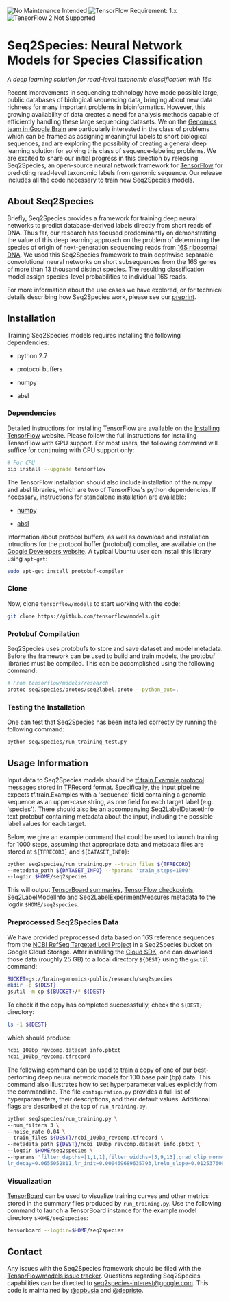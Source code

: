 ![No Maintenance Intended](https://img.shields.io/badge/No%20Maintenance%20Intended-%E2%9C%95-red.svg)
![TensorFlow Requirement: 1.x](https://img.shields.io/badge/TensorFlow%20Requirement-1.x-brightgreen)
![TensorFlow 2 Not Supported](https://img.shields.io/badge/TensorFlow%202%20Not%20Supported-%E2%9C%95-red.svg)

# Seq2Species: Neural Network Models for Species Classification

*A deep learning solution for read-level taxonomic classification with 16s.*

Recent improvements in sequencing technology have made possible large, public
databases of biological sequencing data, bringing about new data richness for
many important problems in bioinformatics. However, this growing availability of
data creates a need for analysis methods capable of efficiently handling these
large sequencing datasets. We on the [Genomics team in Google
Brain](https://ai.google/research/teams/brain/healthcare-biosciences) are
particularly interested in the class of problems which can be framed as
assigning meaningful labels to short biological sequences, and are exploring the
possiblity of creating a general deep learning solution for solving this class
of sequence-labeling problems. We are excited to share our initial progress in
this direction by releasing Seq2Species, an open-source neural network framework
for [TensorFlow](https://www.tensorflow.org/) for predicting read-level
taxonomic labels from genomic sequence. Our release includes all the code
necessary to train new Seq2Species models.

## About Seq2Species

Briefly, Seq2Species provides a framework for training deep neural networks to
predict database-derived labels directly from short reads of DNA. Thus far, our
research has focused predominantly on demonstrating the value of this deep
learning approach on the problem of determining the species of origin of
next-generation sequencing reads from [16S ribosomal
DNA](https://en.wikipedia.org/wiki/16S_ribosomal_RNA). We used this
Seq2Species framework to train depthwise separable convolutional neural networks
on short subsequences from the 16S genes of more than 13 thousand distinct
species. The resulting classification model assign species-level probabilities
to individual 16S reads.

For more information about the use cases we have explored, or for technical
details describing how Seq2Species work, please see our
[preprint](https://www.biorxiv.org/content/early/2018/06/22/353474).

## Installation

Training Seq2Species models requires installing the following dependencies:

* python 2.7

* protocol buffers

* numpy

* absl

### Dependencies

Detailed instructions for installing TensorFlow are available on the [Installing
TensorFlow](https://www.tensorflow.org/install/) website. Please follow the
full instructions for installing TensorFlow with GPU support. For most
users, the following command will suffice for continuing with CPU support only:
```bash
# For CPU
pip install --upgrade tensorflow
```

The TensorFlow installation should also include installation of the numpy and
absl libraries, which are two of TensorFlow's python dependencies. If
necessary, instructions for standalone installation are available:

* [numpy](https://scipy.org/install.html)

* [absl](https://github.com/abseil/abseil-py)

Information about protocol buffers, as well as download and installation
intructions for the protocol buffer (protobuf) compiler, are available on the [Google
Developers website](https://developers.google.com/protocol-buffers/). A typical
Ubuntu user can install this library using `apt-get`:
```bash
sudo apt-get install protobuf-compiler
```

### Clone

Now, clone `tensorflow/models` to start working with the code:
```bash
git clone https://github.com/tensorflow/models.git
```

### Protobuf Compilation

Seq2Species uses protobufs to store and save dataset and model metadata. Before
the framework can be used to build and train models, the protobuf libraries must
be compiled. This can be accomplished using the following command:
```bash
# From tensorflow/models/research
protoc seq2species/protos/seq2label.proto --python_out=.
```

### Testing the Installation

One can test that Seq2Species has been installed correctly by running the
following command:
```bash
python seq2species/run_training_test.py
```

## Usage Information

Input data to Seq2Species models should be [tf.train.Example protocol messages](https://github.com/tensorflow/tensorflow/blob/master/tensorflow/core/example/example.proto) stored in
[TFRecord format](https://www.tensorflow.org/versions/r1.0/api_guides/python/python_io#tfrecords_format_details).
Specifically, the input pipeline expects tf.train.Examples with a 'sequence' field
containing a genomic sequence as an upper-case string, as one field for each
target label (e.g. 'species'). There should also be an accompanying
Seq2LabelDatasetInfo text protobuf containing metadata about the input, including
the possible label values for each target.

Below, we give an example command that could be used to launch training for 1000
steps, assuming that appropriate data and metadata files are stored at
`${TFRECORD}` and `${DATASET_INFO}`:
```bash
python seq2species/run_training.py --train_files ${TFRECORD}
--metadata_path ${DATASET_INFO} --hparams 'train_steps=1000'
--logdir $HOME/seq2species
```
This will output [TensorBoard
summaries](https://www.tensorflow.org/guide/summaries_and_tensorboard), [TensorFlow
checkpoints](https://www.tensorflow.org/guide/variables#checkpoint_files), Seq2LabelModelInfo and
Seq2LabelExperimentMeasures metadata to the logdir `$HOME/seq2species`.

### Preprocessed Seq2Species Data

We have provided preprocessed data based on 16S reference sequences from the
[NCBI RefSeq Targeted Loci
Project](https://www.ncbi.nlm.nih.gov/refseq/targetedloci/) in a Seq2Species
bucket on Google Cloud Storage. After installing the
[Cloud SDK](https://cloud.google.com/sdk/install),
one can download those data (roughly 25 GB) to a local directory `${DEST}` using
the `gsutil` command:
```bash
BUCKET=gs://brain-genomics-public/research/seq2species
mkdir -p ${DEST}
gsutil -m cp ${BUCKET}/* ${DEST}
```

To check if the copy has completed successsfully, check the `${DEST}` directory:
```bash
ls -1 ${DEST}
```
which should produce:
```bash
ncbi_100bp_revcomp.dataset_info.pbtxt
ncbi_100bp_revcomp.tfrecord
```

The following command can be used to train a copy of one of our best-perfoming
deep neural network models for 100 base pair (bp) data. This command also
illustrates how to set hyperparameter values explicitly from the commandline.
The file `configuration.py` provides a full list of hyperparameters, their descriptions,
and their default values. Additional flags are described at the top of
`run_training.py`.
```bash
python seq2species/run_training.py \
--num_filters 3 \
--noise_rate 0.04 \
--train_files ${DEST}/ncbi_100bp_revcomp.tfrecord \
--metadata_path ${DEST}/ncbi_100bp_revcomp.dataset_info.pbtxt \
--logdir $HOME/seq2species \
--hparams 'filter_depths=[1,1,1],filter_widths=[5,9,13],grad_clip_norm=20.0,keep_prob=0.94017831318,
lr_decay=0.0655052811,lr_init=0.000469689635793,lrelu_slope=0.0125376069918,min_read_length=100,num_fc_layers=2,num_fc_units=2828,optimizer=adam,optimizer_hp=0.885769367218,pointwise_depths=[84,58,180],pooling_type=avg,train_steps=3000000,use_depthwise_separable=true,weight_scale=1.18409526348'
```

### Visualization

[TensorBoard](https://github.com/tensorflow/tensorboard) can be used to
visualize training curves and other metrics stored in the summary files produced
by `run_training.py`. Use the following command to launch a TensorBoard instance
for the example model directory `$HOME/seq2species`:
```bash
tensorboard --logdir=$HOME/seq2species
```

## Contact

Any issues with the Seq2Species framework should be filed with the
[TensorFlow/models issue tracker](https://github.com/tensorflow/models/issues).
Questions regarding Seq2Species capabilities can be directed to
[seq2species-interest@google.com](mailto:seq2species-interest@google.com). This
code is maintained by [@apbusia](https://github.com/apbusia) and
[@depristo](https://github.com/depristo).

